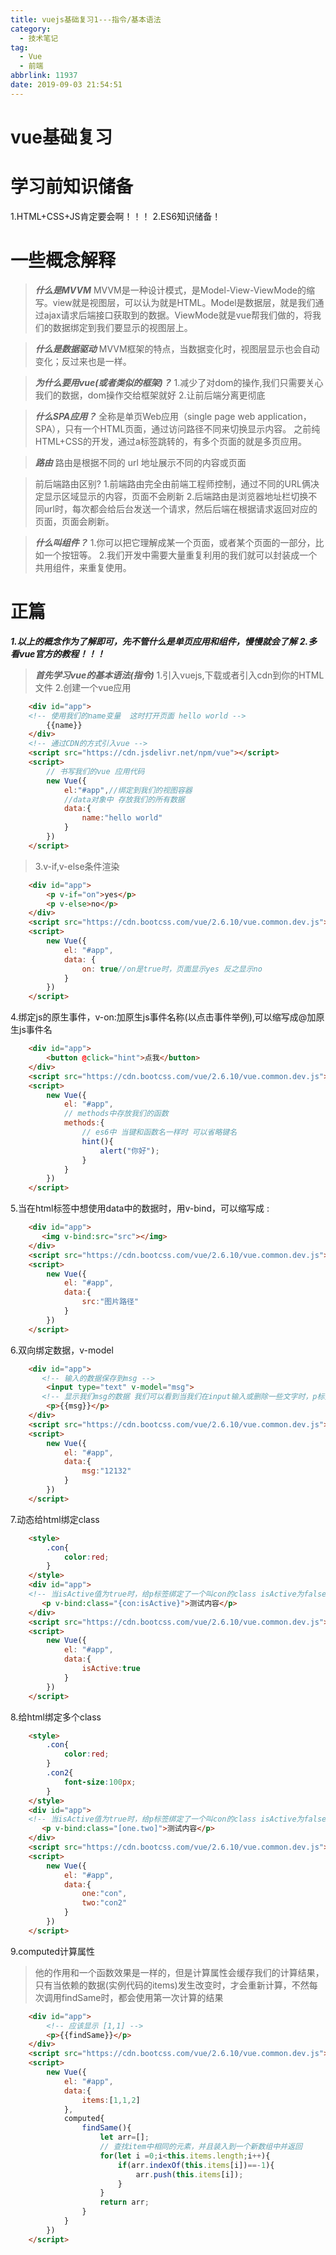 ```yaml
---
title: vuejs基础复习1---指令/基本语法
category:
  - 技术笔记
tag:
  - Vue
  - 前端
abbrlink: 11937
date: 2019-09-03 21:54:51
---
```

# vue基础复习
<!-- more -->
# 学习前知识储备
1.HTML+CSS+JS肯定要会啊！！！
2.ES6知识储备！

# 一些概念解释

>***什么是MVVM***
>MVVM是一种设计模式，是Model-View-ViewMode的缩写。view就是视图层，可以认为就是HTML。Model是数据层，就是我们通过ajax请求后端接口获取到的数据。ViewMode就是vue帮我们做的，将我们的数据绑定到我们要显示的视图层上。

<!-- more -->
>***什么是数据驱动***
>MVVM框架的特点，当数据变化时，视图层显示也会自动变化；反过来也是一样。

>***为什么要用vue(或者类似的框架)？***
>1.减少了对dom的操作,我们只需要关心我们的数据，dom操作交给框架就好
>2.让前后端分离更彻底

>***什么SPA应用？***
>全称是单页Web应用（single page web application，SPA），只有一个HTML页面，通过访问路径不同来切换显示内容。
>之前纯HTML+CSS的开发，通过a标签跳转的，有多个页面的就是多页应用。

>***路由***
>路由是根据不同的 url 地址展示不同的内容或页面

>前后端路由区别?
>1.前端路由完全由前端工程师控制，通过不同的URL俩决定显示区域显示的内容，页面不会刷新
>2.后端路由是浏览器地址栏切换不同url时，每次都会给后台发送一个请求，然后后端在根据请求返回对应的页面，页面会刷新。

>***什么叫组件？***
>1.你可以把它理解成某一个页面，或者某个页面的一部分，比如一个按钮等。
>2.我们开发中需要大量重复利用的我们就可以封装成一个共用组件，来重复使用。


# 正篇

***1.以上的概念作为了解即可，先不管什么是单页应用和组件，慢慢就会了解***
***2.多看vue官方的教程！！！***


>***首先学习vue的基本语法(指令)***
>1.引入vuejs,下载或者引入cdn到你的HTML文件
>2.创建一个vue应用
```html
    <div id="app">
    <!-- 使用我们的name变量  这时打开页面 hello world -->
        {{name}}
    </div>
    <!-- 通过CDN的方式引入vue -->
    <script src="https://cdn.jsdelivr.net/npm/vue"></script>
    <script>
        // 书写我们的vue 应用代码
        new Vue({
            el:"#app",//绑定到我们的视图容器
            //data对象中 存放我们的所有数据
            data:{
                name:"hello world"
            }
        })
    </script>
```
>3.v-if,v-else条件渲染

```html
    <div id="app">
        <p v-if="on">yes</p>
        <p v-else>no</p>
    </div>
    <script src="https://cdn.bootcss.com/vue/2.6.10/vue.common.dev.js"></script>
    <script>
        new Vue({
            el: "#app",
            data: {
                on: true//on是true时，页面显示yes 反之显示no    
            }
        })
    </script>
```
4.绑定js的原生事件，v-on:加原生js事件名称(以点击事件举例),可以缩写成@加原生js事件名
```html
    <div id="app">
        <button @click="hint">点我</button>
    </div>
    <script src="https://cdn.bootcss.com/vue/2.6.10/vue.common.dev.js"></script>
    <script>
        new Vue({
            el: "#app",
            // methods中存放我们的函数
            methods:{
                // es6中 当键和函数名一样时 可以省略键名
                hint(){
                    alert("你好");
                }
            }
        })
    </script>
```
5.当在html标签中想使用data中的数据时，用v-bind，可以缩写成 :
```html
    <div id="app">
       <img v-bind:src="src"></img>
    </div>
    <script src="https://cdn.bootcss.com/vue/2.6.10/vue.common.dev.js"></script>
    <script>
        new Vue({
            el: "#app",
            data:{
                src:"图片路径"
            }
        })
    </script>
```
6.双向绑定数据，v-model
```html
    <div id="app">
       <!-- 输入的数据保存到msg -->
        <input type="text" v-model="msg">
       <!-- 显示我们msg的数据 我们可以看到当我们在input输入或删除一些文字时，p标签内容会变化 -->
        <p>{{msg}}</p>
    </div>
    <script src="https://cdn.bootcss.com/vue/2.6.10/vue.common.dev.js"></script>
    <script>
        new Vue({
            el: "#app",
            data:{
                msg:"12132"
            }
        })
    </script>
```
7.动态给html绑定class
```html
    <style>
        .con{
            color:red;
        }
    </style>
    <div id="app">
    <!-- 当isActive值为true时，给p标签绑定了一个叫con的class isActive为false时不绑定 -->
       <p v-bind:class="{con:isActive}">测试内容</p>
    </div>
    <script src="https://cdn.bootcss.com/vue/2.6.10/vue.common.dev.js"></script>
    <script>
        new Vue({
            el: "#app",
            data:{
                isActive:true
            }
        })
    </script>
```
8.给html绑定多个class
```html
    <style>
        .con{
            color:red;
        }
        .con2{
            font-size:100px;
        }
    </style>
    <div id="app">
    <!-- 当isActive值为true时，给p标签绑定了一个叫con的class isActive为false时不绑定 -->
       <p v-bind:class="[one.two]">测试内容</p>
    </div>
    <script src="https://cdn.bootcss.com/vue/2.6.10/vue.common.dev.js"></script>
    <script>
        new Vue({
            el: "#app",
            data:{
                one:"con",
                two:"con2"
            }
        })
    </script>
```
9.computed计算属性
>他的作用和一个函数效果是一样的，但是计算属性会缓存我们的计算结果，只有当依赖的数据(实例代码的items)发生改变时，才会重新计算，不然每次调用findSame时，都会使用第一次计算的结果
```html
    <div id="app">
        <!-- 应该显示 [1,1] -->
        <p>{{findSame}}</p>
    </div>
    <script src="https://cdn.bootcss.com/vue/2.6.10/vue.common.dev.js"></script>
    <script>
        new Vue({
            el: "#app",
            data:{
                items:[1,1,2]
            },
            computed{
                findSame(){
                    let arr=[];
                    // 查找item中相同的元素，并且装入到一个新数组中并返回
                    for(let i =0;i<this.items.length;i++){
                        if(arr.indexOf(this.items[i])==-1){
                            arr.push(this.items[i]);
                        }
                    }
                    return arr;
                }
            }
        })
    </script>
```